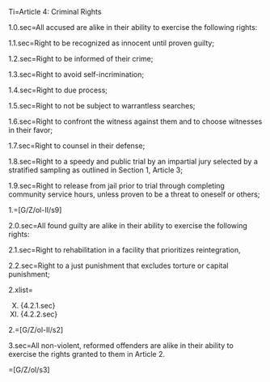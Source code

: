 Ti=Article 4: Criminal Rights

1.0.sec=All accused are alike in their ability to exercise the following rights:

1.1.sec=Right to be recognized as innocent until proven guilty;

1.2.sec=Right to be informed of their crime;

1.3.sec=Right to avoid self-incrimination;

1.4.sec=Right to due process;

1.5.sec=Right to not be subject to warrantless searches;

1.6.sec=Right to confront the witness against them and to choose witnesses in their favor;

1.7.sec=Right to counsel in their defense;

1.8.sec=Right to a speedy and public trial by an impartial jury selected by a stratified sampling as outlined in Section 1, Article 3;

1.9.sec=Right to release from jail prior to trial through completing community service hours, unless proven to be a threat to oneself or others;

1.=[G/Z/ol-II/s9]

2.0.sec=All found guilty are alike in their ability to exercise the following rights:

2.1.sec=Right to rehabilitation in a facility that prioritizes reintegration,

2.2.sec=Right to a just punishment that excludes torture or capital punishment;

2.xlist=<ol type="I" start="10"><li>{4.2.1.sec}<li>{4.2.2.sec}</ol>

2.=[G/Z/ol-II/s2]

3.sec=All non-violent, reformed offenders are alike in their ability to exercise the rights granted to them in Article 2.

=[G/Z/ol/s3]
